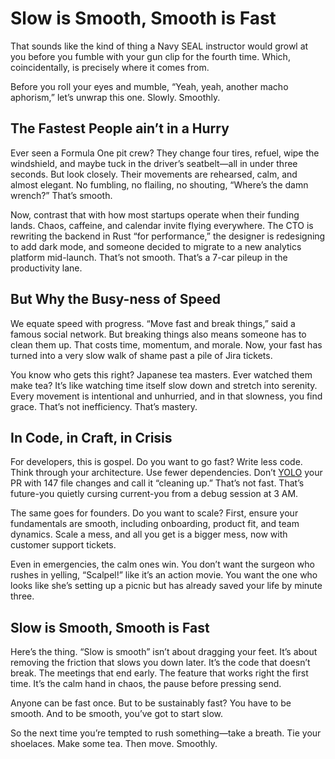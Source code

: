 # Slow is Smooth, Smooth is Fast

That sounds like the kind of thing a Navy SEAL instructor would growl at you before you fumble with your gun clip for the fourth time. Which, coincidentally, is precisely where it comes from.

Before you roll your eyes and mumble, “Yeah, yeah, another macho aphorism,” let’s unwrap this one. Slowly. Smoothly.

## The Fastest People ain’t in a Hurry

Ever seen a Formula One pit crew? They change four tires, refuel, wipe the windshield, and maybe tuck in the driver’s seatbelt—all in under three seconds. But look closely. Their movements are rehearsed, calm, and almost elegant. No fumbling, no flailing, no shouting, “Where’s the damn wrench?” That’s smooth.

Now, contrast that with how most startups operate when their funding lands. Chaos, caffeine, and calendar invite flying everywhere. The CTO is rewriting the backend in Rust “for performance,” the designer is redesigning to add dark mode, and someone decided to migrate to a new analytics platform mid-launch. That’s not smooth. That’s a 7-car pileup in the productivity lane.

## But Why the Busy-ness of Speed

We equate speed with progress. “Move fast and break things,” said a famous social network. But breaking things also means someone has to clean them up. That costs time, momentum, and morale. Now, your fast has turned into a very slow walk of shame past a pile of Jira tickets.

You know who gets this right? Japanese tea masters. Ever watched them make tea? It’s like watching time itself slow down and stretch into serenity. Every movement is intentional and unhurried, and in that slowness, you find grace. That’s not inefficiency. That’s mastery.

## In Code, in Craft, in Crisis

For developers, this is gospel. Do you want to go fast? Write less code. Think through your architecture. Use fewer dependencies. Don’t [YOLO](https://en.wikipedia.org/wiki/You_Only_Look_Once) your PR with 147 file changes and call it “cleaning up.” That’s not fast. That’s future-you quietly cursing current-you from a debug session at 3 AM.

The same goes for founders. Do you want to scale? First, ensure your fundamentals are smooth, including onboarding, product fit, and team dynamics. Scale a mess, and all you get is a bigger mess, now with customer support tickets.

Even in emergencies, the calm ones win. You don’t want the surgeon who rushes in yelling, “Scalpel!” like it’s an action movie. You want the one who looks like she’s setting up a picnic but has already saved your life by minute three.

## Slow is Smooth, Smooth is Fast

Here’s the thing. “Slow is smooth” isn’t about dragging your feet. It’s about removing the friction that slows you down later. It’s the code that doesn’t break. The meetings that end early. The feature that works right the first time. It’s the calm hand in chaos, the pause before pressing send.

Anyone can be fast once. But to be sustainably fast? You have to be smooth. And to be smooth, you’ve got to start slow.

So the next time you’re tempted to rush something—take a breath. Tie your shoelaces. Make some tea. Then move. Smoothly.